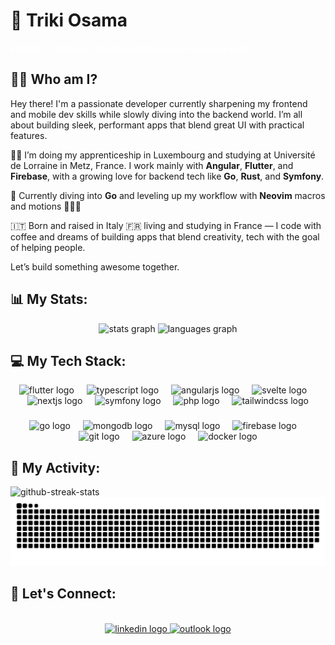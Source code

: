 # 💫 Triki Osama
<p><strong><code style="color:white;">Digital Craftsman (Frontend/Mobile/Soon-To-Be-Backend)</code></strong></p>

## 🕵️‍♂️ Who am I?

Hey there! I'm a passionate developer currently sharpening my frontend and mobile dev skills while slowly diving into the backend world. I’m all about building sleek, performant apps that blend great UI with practical features.

👨‍💻 I’m doing my apprenticeship in Luxembourg and studying at Université de Lorraine in Metz, France. I work mainly with **Angular**, **Flutter**, and **Firebase**, with a growing love for backend tech like **Go**, **Rust**, and **Symfony**.

🔧 Currently diving into **Go** and leveling up my workflow with **Neovim** macros and motions 🧙‍♂️✨

🇮🇹 Born and raised in Italy 🇫🇷 living and studying in France — I code with coffee and dreams of building apps that blend creativity, tech with the goal of helping people.

Let’s build something awesome together.
<!-- 
###

<div align="center" style="align-items: center; justify-content: center; gap: 10px;">
  <div style="background-color: #000000; padding: 4px 8px; height: 21px; display: flex; width: fit-content; align-items: center; white-space: nowrap">
  <h2 style="color:#00FF13; border: none; font-family: 'Courier'; font-size: 20px; font-weight: normal;">You're the visitor number</h2>
  </div>
  <img src="https://profile-counter.glitch.me/IlTriki/count.svg?" />
</div>
-->


###
## 📊 My Stats:

<div align="center">
  <picture>
    <source media="(prefers-color-scheme: dark)" srcset="https://github-readme-stats.vercel.app/api?username=IlTriki&hide_title=false&hide_rank=false&show_icons=true&include_all_commits=true&count_private=true&disable_animations=false&theme=cobalt&locale=en&hide_border=false" />
    <source media="(prefers-color-scheme: light)" srcset="https://github-readme-stats.vercel.app/api?username=IlTriki&hide_title=false&hide_rank=false&show_icons=true&include_all_commits=true&count_private=true&disable_animations=false&theme=default&locale=en&hide_border=false" />
    <img src="https://github-readme-stats.vercel.app/api?username=IlTriki&hide_title=false&hide_rank=false&show_icons=true&include_all_commits=true&count_private=true&disable_animations=false&theme=cobalt&locale=en&hide_border=false" height="150" alt="stats graph" />
  </picture>
  <picture>
    <source media="(prefers-color-scheme: dark)" srcset="https://github-readme-stats.vercel.app/api/top-langs?username=IlTriki&locale=en&hide_title=false&layout=compact&card_width=320&langs_count=5&theme=cobalt&hide_border=false" />
    <source media="(prefers-color-scheme: light)" srcset="https://github-readme-stats.vercel.app/api/top-langs?username=IlTriki&locale=en&hide_title=false&layout=compact&card_width=320&langs_count=5&theme=default&hide_border=false" />
    <img src="https://github-readme-stats.vercel.app/api/top-langs?username=IlTriki&locale=en&hide_title=false&layout=compact&card_width=320&langs_count=5&theme=cobalt&hide_border=false" height="150" alt="languages graph" />
  </picture>
</div>

###

## 💻 My Tech Stack:
<div align="center">
  <img src="https://cdn.jsdelivr.net/gh/devicons/devicon/icons/flutter/flutter-original.svg" height="40" alt="flutter logo"  />
  <img width="12" />
  <img src="https://cdn.jsdelivr.net/gh/devicons/devicon/icons/typescript/typescript-original.svg" height="40" alt="typescript logo"  />
  <img width="12" />
  <img src="https://cdn.jsdelivr.net/gh/devicons/devicon/icons/angularjs/angularjs-plain.svg" height="40" alt="angularjs logo"  />
  <img width="12" />
  <img src="https://cdn.jsdelivr.net/gh/devicons/devicon/icons/svelte/svelte-original.svg" height="40" alt="svelte logo"  />
  <img width="12" />
  <img src="https://cdn.jsdelivr.net/gh/devicons/devicon/icons/nextjs/nextjs-original.svg" height="40" alt="nextjs logo"  />
  <img width="12" />
  <img src="https://cdn.jsdelivr.net/gh/devicons/devicon/icons/symfony/symfony-original.svg" height="40" alt="symfony logo"  />
  <img width="12" />
  <img src="https://cdn.jsdelivr.net/gh/devicons/devicon/icons/php/php-original.svg" height="40" alt="php logo"  />
  <img width="12" />
  <img src="https://cdn.jsdelivr.net/gh/devicons/devicon/icons/tailwindcss/tailwindcss-original-wordmark.svg" height="40" alt="tailwindcss logo"  />
</div>

###

<div align="center">
  <img src="https://cdn.jsdelivr.net/gh/devicons/devicon/icons/go/go-original.svg" height="40" alt="go logo"  />
  <img width="12" />
  <img src="https://cdn.jsdelivr.net/gh/devicons/devicon/icons/mongodb/mongodb-plain-wordmark.svg" height="40" alt="mongodb logo"  />
  <img width="12" />
  <img src="https://cdn.jsdelivr.net/gh/devicons/devicon/icons/mysql/mysql-plain-wordmark.svg" height="40" alt="mysql logo"  />
  <img width="12" />
  <img src="https://cdn.jsdelivr.net/gh/devicons/devicon/icons/firebase/firebase-plain-wordmark.svg" height="40" alt="firebase logo"  />
  <img width="12" />
  <img src="https://cdn.jsdelivr.net/gh/devicons/devicon/icons/git/git-plain-wordmark.svg" height="40" alt="git logo"  />
  <img width="12" />
  <img src="https://cdn.jsdelivr.net/gh/devicons/devicon/icons/azure/azure-original-wordmark.svg" height="40" alt="azure logo"  />
  <img width="12" />
  <img src="https://cdn.jsdelivr.net/gh/devicons/devicon/icons/docker/docker-original-wordmark.svg" height="40" alt="docker logo"  />
</div>

###

## 🐍 My Activity:
<picture>
  <source media="(prefers-color-scheme: dark)" srcset="https://nirzak-streak-stats.vercel.app/?user=IlTriki&theme=dark&hide_border=false" />
  <source media="(prefers-color-scheme: light)" srcset="https://nirzak-streak-stats.vercel.app/?user=IlTriki&theme=light&hide_border=false" />
  <img alt="github-streak-stats" src="https://nirzak-streak-stats.vercel.app/?user=IlTriki&theme=dark&hide_border=false" />
</picture>
<br clear="both">

<picture>
  <source media="(prefers-color-scheme: dark)" srcset="https://raw.githubusercontent.com/IlTriki/IlTriki/output/github-snake-dark.svg" />
  <source media="(prefers-color-scheme: light)" srcset="https://raw.githubusercontent.com/IlTriki/IlTriki/output/github-snake.svg" />
  <img alt="github-snake" src="https://raw.githubusercontent.com/IlTriki/IlTriki/output/github-snake.svg" />
</picture>

###

## 🤝 Let's Connect:
<br clear="both">

<div align="center">
  <a href="https://www.linkedin.com/in/osama-triki-072155222/" target="_blank">
    <img src="https://content.linkedin.com/content/dam/me/business/en-us/amp/xbu/linkedin-revised-brand-guidelines/home/fg/brand-homepg-please-note-icon-dsk-v01.png/jcr:content/renditions/brand-homepg-please-note-icon-dsk-v01-2x.png" 
    height="35" alt="linkedin logo"  />
  </a>
  <a href="mailto:osamatriki@outlook.com" target="_blank">
  <img src="https://cdn-dynmedia-1.microsoft.com/is/content/microsoftcorp/Icon-Outlook-28x281?resMode=sharp2&op_usm=1.5,0.65,15,0&qlt=85" height="35" alt="outlook logo"  />
  </a>

</div>

###
